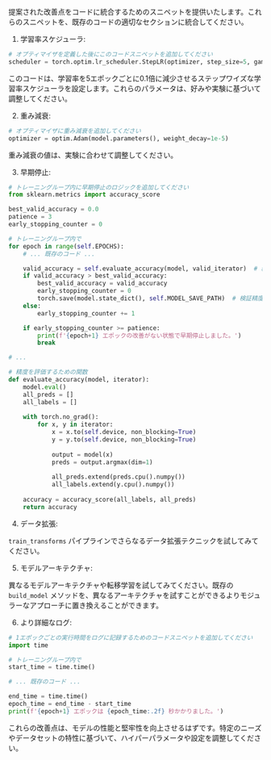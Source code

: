 提案された改善点をコードに統合するためのスニペットを提供いたします。これらのスニペットを、既存のコードの適切なセクションに統合してください。

1. 学習率スケジューラ:

```python
# オプティマイザを定義した後にこのコードスニペットを追加してください
scheduler = torch.optim.lr_scheduler.StepLR(optimizer, step_size=5, gamma=0.1)
```

このコードは、学習率を5エポックごとに0.1倍に減少させるステップワイズな学習率スケジューラを設定します。これらのパラメータは、好みや実験に基づいて調整してください。

2. 重み減衰:

```python
# オプティマイザに重み減衰を追加してください
optimizer = optim.Adam(model.parameters(), weight_decay=1e-5)
```

重み減衰の値は、実験に合わせて調整してください。

3. 早期停止:

```python
# トレーニングループ内に早期停止のロジックを追加してください
from sklearn.metrics import accuracy_score

best_valid_accuracy = 0.0
patience = 3
early_stopping_counter = 0

# トレーニングループ内で
for epoch in range(self.EPOCHS):
    # ... 既存のコード ...

    valid_accuracy = self.evaluate_accuracy(model, valid_iterator)  # 精度を計算する関数を実装してください
    if valid_accuracy > best_valid_accuracy:
        best_valid_accuracy = valid_accuracy
        early_stopping_counter = 0
        torch.save(model.state_dict(), self.MODEL_SAVE_PATH)  # 検証精度が向上した場合にモデルを保存
    else:
        early_stopping_counter += 1

    if early_stopping_counter >= patience:
        print(f'{epoch+1} エポックの改善がない状態で早期停止しました。')
        break

# ...

# 精度を評価するための関数
def evaluate_accuracy(model, iterator):
    model.eval()
    all_preds = []
    all_labels = []
    
    with torch.no_grad():
        for x, y in iterator:
            x = x.to(self.device, non_blocking=True)
            y = y.to(self.device, non_blocking=True)
            
            output = model(x)
            preds = output.argmax(dim=1)
            
            all_preds.extend(preds.cpu().numpy())
            all_labels.extend(y.cpu().numpy())
    
    accuracy = accuracy_score(all_labels, all_preds)
    return accuracy
```

4. データ拡張:

`train_transforms` パイプラインでさらなるデータ拡張テクニックを試してみてください。

5. モデルアーキテクチャ:

異なるモデルアーキテクチャや転移学習を試してみてください。既存の `build_model` メソッドを、異なるアーキテクチャを試すことができるよりモジュラーなアプローチに置き換えることができます。

6. より詳細なログ:

```python
# 1エポックごとの実行時間をログに記録するためのコードスニペットを追加してください
import time

# トレーニングループ内で
start_time = time.time()

# ... 既存のコード ...

end_time = time.time()
epoch_time = end_time - start_time
print(f'{epoch+1} エポックは {epoch_time:.2f} 秒かかりました。')
```

これらの改善点は、モデルの性能と堅牢性を向上させるはずです。特定のニーズやデータセットの特性に基づいて、ハイパーパラメータや設定を調整してください。
